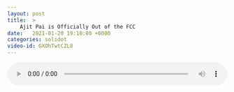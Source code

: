 ```yaml
---
layout: post
title:  >
    Ajit Pai is Officially Out of the FCC
date:   2021-01-20 19:10:00 +0000
categories: solidot
video-id: GXOhTwtCZL8
---
```


<audio src="/assets/8deef4f427184954ad6325d60001ba68.mp3" style="width: 100%;" controls></audio>

